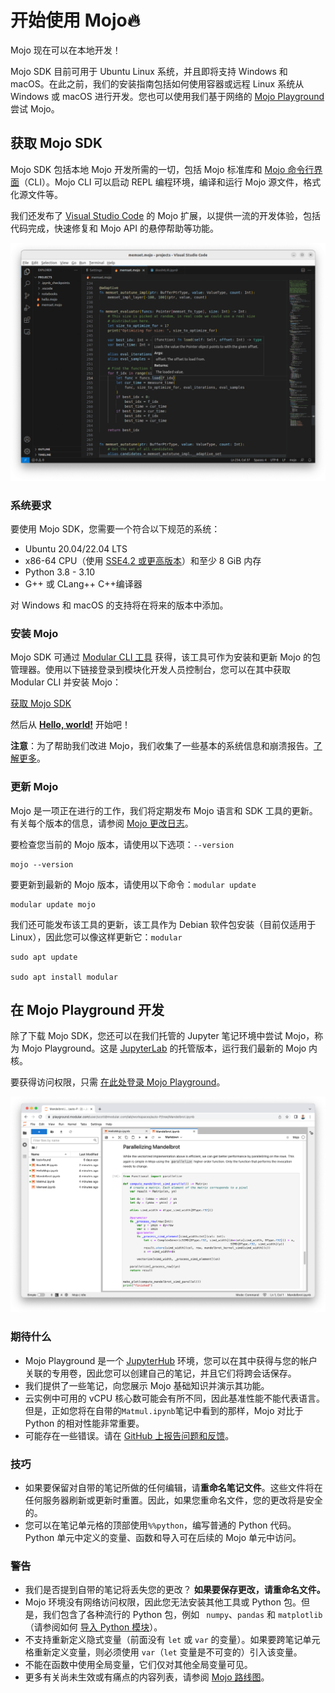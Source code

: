 # 开始使用 Mojo🔥

Mojo 现在可以在本地开发！

Mojo SDK 目前可用于 Ubuntu Linux 系统，并且即将支持 Windows 和 macOS。在此之前，我们的安装指南包括如何使用容器或远程 Linux 系统从 Windows 或 macOS 进行开发。您也可以使用我们基于网络的 [Mojo Playground](https://docs.modular.com/mojo/manual/get-started/#develop-in-the-mojo-playground) 尝试 Mojo。

## 获取 Mojo SDK[](#get-the-mojo-sdk)

Mojo SDK 包括本地 Mojo 开发所需的一切，包括 Mojo 标准库和 [Mojo 命令行界面](https://docs.modular.com/mojo/cli/)（CLI）。Mojo CLI 可以启动 REPL 编程环境，编译和运行 Mojo 源文件，格式化源文件等。

我们还发布了 [Visual Studio Code](https://marketplace.visualstudio.com/items?itemName=modular-mojotools.vscode-mojo) 的 Mojo 扩展，以提供一流的开发体验，包括代码完成，快速修复和 Mojo API 的悬停帮助等功能。

![mojo-vscode](../static/images/mojo/mojo-vscode.png)

### 系统要求[](#system-requirements)

要使用 Mojo SDK，您需要一个符合以下规范的系统：

- Ubuntu 20.04/22.04 LTS
- x86-64 CPU（使用 [SSE4.2 或更高版本](https://www.intel.com/content/www/us/en/support/articles/000057621/processors.html)）和至少 8 GiB 内存
- Python 3.8 - 3.10
- G++ 或 CLang++ C++编译器

对 Windows 和 macOS 的支持将在将来的版本中添加。

### 安装 Mojo[](#install-mojo)

Mojo SDK 可通过 [Modular CLI 工具](https://docs.modular.com/cli/) 获得，该工具可作为安装和更新 Mojo 的包管理器。使用以下链接登录到模块化开发人员控制台，您可以在其中获取 Modular CLI 并安装 Mojo：

[获取 Mojo SDK](https://developer.modular.com/download)

然后从 **[Hello, world!](https://docs.modular.com/mojo/manual/get-started/hello-world.html)** 开始吧！

**注意**：为了帮助我们改进 Mojo，我们收集了一些基本的系统信息和崩溃报告。[了解更多](https://docs.modular.com/mojo/faq.html#does-the-mojo-sdk-collect-telemetry)。

### 更新 Mojo[](#update-mojo)

Mojo 是一项正在进行的工作，我们将定期发布 Mojo 语言和 SDK 工具的更新。有关每个版本的信息，请参阅 [Mojo 更改日志](https://docs.modular.com/mojo/changelog.html)。

要检查您当前的 Mojo 版本，请使用以下选项：`--version`

```
mojo --version
```

要更新到最新的 Mojo 版本，请使用以下命令：`modular update`

```
modular update mojo
```

我们还可能发布该工具的更新，该工具作为 Debian 软件包安装（目前仅适用于 Linux），因此您可以像这样更新它：`modular`

```
sudo apt update

sudo apt install modular
```

## 在 Mojo Playground 开发[](#develop-in-the-mojo-playground)

除了下载 Mojo SDK，您还可以在我们托管的 Jupyter 笔记环境中尝试 Mojo，称为 Mojo Playground。这是 [JupyterLab](https://jupyterlab.readthedocs.io/en/latest/) 的托管版本，运行我们最新的 Mojo 内核。

要获得访问权限，只需 [在此处登录 Mojo Playground](https://playground.modular.com/)。

![mojo-playground](../static/images/mojo/mojo-playground.png)

### 期待什么[](#what-to-expect)

- Mojo Playground 是一个 [JupyterHub](https://jupyter.org/hub) 环境，您可以在其中获得与您的帐户关联的专用卷，因此您可以创建自己的笔记，并且它们将跨会话保存。
- 我们提供了一些笔记，向您展示 Mojo 基础知识并演示其功能。
- 云实例中可用的 vCPU 核心数可能会有所不同，因此基准性能不能代表语言。但是，正如您将在自带的`Matmul.ipynb`笔记中看到的那样，Mojo 对比于 Python 的相对性能非常重要。
- 可能存在一些错误。请在 [GitHub 上报告问题和反馈](https://github.com/modularml/mojo/issues/new/choose)。

### 技巧[](#tips)

- 如果要保留对自带的笔记所做的任何编辑，请**重命名笔记文件**。这些文件将在任何服务器刷新或更新时重置。因此，如果您重命名文件，您的更改将是安全的。
- 您可以在笔记单元格的顶部使用`%%python`，编写普通的 Python 代码。Python 单元中定义的变量、函数和导入可在后续的 Mojo 单元中访问。

### 警告[](#caveats)

- 我们是否提到自带的笔记将丢失您的更改？
  **如果要保存更改，请重命名文件。**
- Mojo 环境没有网络访问权限，因此您无法安装其他工具或 Python 包。但是，我们包含了各种流行的 Python 包，例如 ` numpy`、`pandas` 和 `matplotlib `（请参阅如何 [导入 Python 模块](https://docs.modular.com/mojo/programming-manual.html#python-integration)）。
- 不支持重新定义隐式变量（前面没有 `let` 或 `var` 的变量）。如果要跨笔记单元格重新定义变量，则必须使用 `var`（`let` 变量是不可变的）引入该变量。
- 不能在函数中使用全局变量，它们仅对其他全局变量可见。
- 更多有关尚未生效或有痛点的内容列表，请参阅 [Mojo 路线图](https://docs.modular.com/mojo/roadmap.html)。
